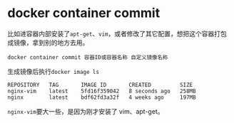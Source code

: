 # docker container commit

比如进容器内部安装了`apt-get`、`vim`，或者修改了其它配置，想把这个容器打包成镜像，拿到别的地方去用。

```
docker container commit 容器ID或容器名称 自定义镜像名称
```

生成镜像后执行`docker image ls`

```
REPOSITORY   TAG       IMAGE ID       CREATED         SIZE
nginx-vim    latest    5fd16f359042   8 seconds ago   258MB
nginx        latest    bdf62fd3a32f   4 weeks ago     197MB
```

`nginx-vim`要大一些，是因为刚才安装了 vim、apt-get。
